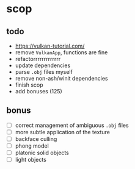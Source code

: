 # scop

## todo

- https://vulkan-tutorial.com/
- remove `VulkanApp`, functions are fine
- refactorrrrrrrrrrrrr
- update dependencies
- parse `.obj` files myself
- remove non-ash/winit dependencies
- finish scop
- add bonuses (125)

## bonus

- [ ] correct management of ambiguous `.obj` files
- [ ] more subtle application of the texture
- [ ] backface culling
- [ ] phong model
- [ ] platonic solid objects
- [ ] light objects